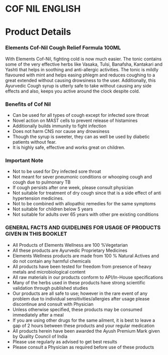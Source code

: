 # COF NIL ENGLISH

# Product Details

### Elements Cof-Nil Cough Relief Formula 100ML

With Elements Cof-Nil, fighting cold is now much easier. The tonic contains some of the very effective herbs like Vasaka, Tulsi, Banafsha, Kantakari and Yashti that helps in soothing and anti-allergic activities. The tonic is mildly flavoured with mint and helps easing phlegm and reduces coughing to a great extended without causing drowsiness to the user. Additionally, this Ayurvedic Cough syrup is utterly safe to take without causing any side effects and also, keeps you active around the clock despite cold.

### Benefits of Cof Nil

- Can be used for all types of cough except for infected sore throat
- Novel action on MAST cells to prevent release of histamines
- Additionally builds immunity to fight infection
- Does not harm CNS nor cause any drowsiness
- Though the syrup is sweeter, they can as well be used by diabetic patients without fear.
- It is highly safe, effective and works great on children.

### Important Note

- Not to be used for Dry infected sore throat
- Not meant for sever pneumonic conditions or whooping cough and cough due to pulmonary TB
- If cough persists after one week, please consult physician
- Not suitable for treatment of dry cough since that is a side effect of anti hypertension medicines.
- Not to be combined with allopathic remedies for the same symptoms
- Not suitable for children below 5 years
- Not suitable for adults over 65 years with other pre existing conditions

### GENERAL FACTS AND GUIDELINES FOR USAGE OF PRODUCTS GIVEN IN THIS BOOKLET

- All Products of Elements Wellness are 100 %Vegetarian
- All these products are Ayurvedic Proprietary Medicines
- Elements Wellness products are made from 100 % Natural Actives and do not contain any harmful chemicals
- All products have been tested for freedom from presence of heavy metals and microbiological content
- All raw materials in our products conform to API/In-House specifications
- Many of the herbs used in these products have strong scientific validation through published studies
- Our products are all safe to use; however in the rare event of any problem due to individual sensitivities/allergies after usage please discontinue and consult with Physician
- Unless otherwise specified, these products may be consumed immediately after a meal
- If you are using other drugs for the same ailment, it is best to leave a gap of 2 hours between these products and your regular medication
- All products herein have been awarded the Ayush Premium Mark given by Quality Council of India
- Please use regularly as advised to get best results
- Please consult a Physician as required before use of these products